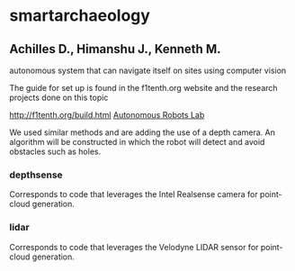# smartarchaeology
## Achilles D., Himanshu J., Kenneth M.
autonomous system that can navigate itself on sites using computer vision

The guide for set up is found in the f1tenth.org website and the research projects done on this topic

http://f1tenth.org/build.html
[Autonomous Robots Lab](https://www.autonomousrobotslab.com/autonomous-navigation-and-exploration.html)

We used similar methods and are adding the use of a depth camera. An algorithm will be constructed in which the robot will detect and avoid obstacles such as holes.

### depthsense
Corresponds to code that leverages the Intel Realsense camera for point-cloud generation.
### lidar
Corresponds to code that leverages the Velodyne LIDAR sensor for point-cloud generation.

